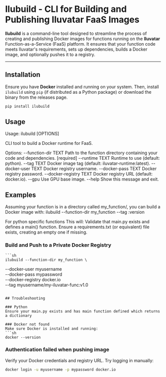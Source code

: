 # Ilubuild - CLI for Building and Publishing Iluvatar FaaS Images  

**Ilubuild** is a command-line tool designed to streamline the process of creating and publishing Docker images for functions running on the **Iluvatar** Function-as-a-Service (FaaS) platform. It ensures that your function code meets Iluvatar's requirements, sets up dependencies, builds a Docker image, and optionally pushes it to a registry.  

---

## Installation  

Ensure you have **Docker** installed and running on your system. Then, install `ilubuild` using `pip` (if distributed as a Python package) or download the binary from the releases page.  

```sh
pip install ilubuild
```

## Usage

Usage: ilubuild [OPTIONS]

  CLI tool to build a Docker runtime for FaaS.

Options:
  --function-dir TEXT     Path to the function directory containing your code
                          and dependencies.  [required]
  --runtime TEXT          Runtime to use (default: python).
  --tag TEXT              Docker image tag (default: iluvatar-runtime:latest).
  --docker-user TEXT      Docker registry username.
  --docker-pass TEXT      Docker registry password.
  --docker-registry TEXT  Docker registry URL (default: docker.io).
  --gpu                   Use GPU base image.
  --help                  Show this message and exit.

## Examples

Assuming your function is in a directory called my_function/, you can build a Docker image with:
ilubuild --function-dir my_function --tag <docker image name>:version

For python specific functions
This will:
    Validate that main.py exists and defines a main() function.
    Ensure a requirements.txt (or equivalent) file exists, creating an empty one if missing.

### Build and Push to a Private Docker Registry
    ```sh
    ilubuild --function-dir my_function \
  --docker-user myusername \
  --docker-pass mypassword \
  --docker-registry docker.io \
  --tag myusername/my-iluvatar-func:v1.0
```

## Troubleshooting 

### Python
Ensure your main.py exists and has main function defined which returns a dictionary

### Docker not found
Make sure Docker is installed and running:
```sh
docker --version
```

### Authentication failed when pushing image
Verify your Docker credentials and registry URL. Try logging in manually:
```sh
docker login -u myusername -p mypassword docker.io
```









